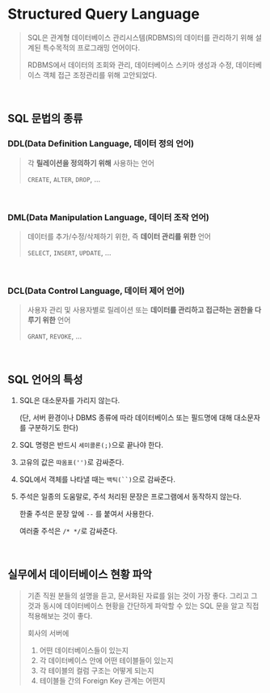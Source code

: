 # Structured Query Language

> SQL은 관계형 데이터베이스 관리시스템(RDBMS)의 데이터를 관리하기 위해 설계된 특수목적의 프로그래밍 언어이다.
>
> RDBMS에서 데이터의 조회와 관리, 데이터베이스 스키마 생성과 수정, 데이터베이스 객체 접근 조정관리를 위해 고안되었다.

<br/>

## SQL 문법의 종류

### DDL(Data Definition Language, 데이터 정의 언어)

> 각 **릴레이션을 정의하기 위해** 사용하는 언어
>
> `CREATE`, `ALTER`, `DROP`, ...

<br/>

### DML(Data Manipulation Language, 데이터 조작 언어)

> 데이터를 추가/수정/삭제하기 위한, 즉 **데이터 관리를 위한** 언어
>
> `SELECT`, `INSERT`, `UPDATE`, ...

<br/>

### DCL(Data Control Language, 데이터 제어 언어)

> 사용자 관리 및 사용자별로 릴레이션 또는 **데이터를 관리하고 접근하는 권한을 다루기 위한** 언어
>
> `GRANT`, `REVOKE`, ...

<br/>

## SQL 언어의 특성

1. SQL은 대소문자를 가리지 않는다. 

   (단, 서버 환경이나 DBMS 종류에 따라 데이터베이스 또는 필드명에 대해 대소문자를 구분하기도 한다)

2. SQL 명령은 반드시 `세미콜론(;)`으로 끝나야 한다.

3. 고유의 값은 `따옴표('')`로 감싸준다.

4. SQL에서 객체를 나타낼 때는 `백틱(``)`으로 감싸준다.

5. 주석은 일종의 도움말로, 주석 처리된 문장은 프로그램에서 동작하지 않는다.

   한줄 주석은 문장 앞에 `--` 를 붙여서 사용한다.

   여러줄 주석은 `/* */`로 감싸준다.

<br/>

## 실무에서 데이터베이스 현황 파악

> 기존 직원 분들의 설명을 듣고, 문서화된 자료를 읽는 것이 가장 좋다. 그리고 그것과 동시에 데이터베이스 현황을 간단하게 파악할 수 있는 SQL 문을 알고 직접 적용해보는 것이 좋다.
>
> 회사의 서버에
>
> 1. 어떤 데이터베이스들이 있는지
> 2. 각 데이터베이스 안에 어떤 테이블들이 있는지
> 3. 각 테이블의 컬럼 구조는 어떻게 되는지
> 4. 테이블들 간의 Foreign Key 관계는 어떤지

